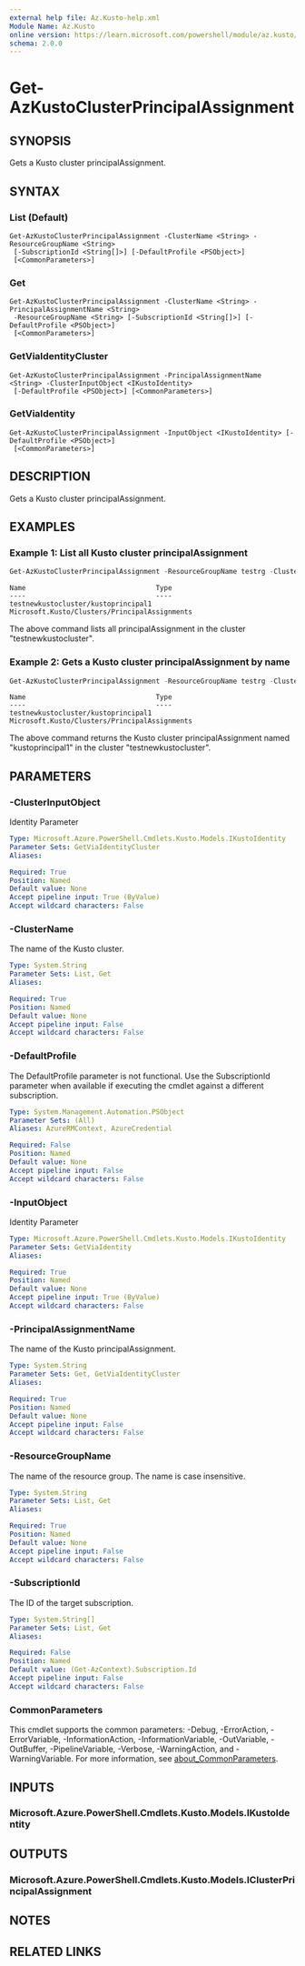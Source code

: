 ```yaml
---
external help file: Az.Kusto-help.xml
Module Name: Az.Kusto
online version: https://learn.microsoft.com/powershell/module/az.kusto/get-azkustoclusterprincipalassignment
schema: 2.0.0
---
```


# Get-AzKustoClusterPrincipalAssignment

## SYNOPSIS
Gets a Kusto cluster principalAssignment.

## SYNTAX

### List (Default)
```
Get-AzKustoClusterPrincipalAssignment -ClusterName <String> -ResourceGroupName <String>
 [-SubscriptionId <String[]>] [-DefaultProfile <PSObject>]
 [<CommonParameters>]
```

### Get
```
Get-AzKustoClusterPrincipalAssignment -ClusterName <String> -PrincipalAssignmentName <String>
 -ResourceGroupName <String> [-SubscriptionId <String[]>] [-DefaultProfile <PSObject>]
 [<CommonParameters>]
```

### GetViaIdentityCluster
```
Get-AzKustoClusterPrincipalAssignment -PrincipalAssignmentName <String> -ClusterInputObject <IKustoIdentity>
 [-DefaultProfile <PSObject>] [<CommonParameters>]
```

### GetViaIdentity
```
Get-AzKustoClusterPrincipalAssignment -InputObject <IKustoIdentity> [-DefaultProfile <PSObject>]
 [<CommonParameters>]
```

## DESCRIPTION
Gets a Kusto cluster principalAssignment.

## EXAMPLES

### Example 1: List all Kusto cluster principalAssignment
```powershell
Get-AzKustoClusterPrincipalAssignment -ResourceGroupName testrg -ClusterName testnewkustocluster
```

```output
Name                                Type
----                                ----
testnewkustocluster/kustoprincipal1 Microsoft.Kusto/Clusters/PrincipalAssignments
```

The above command lists all principalAssignment in the cluster "testnewkustocluster".

### Example 2: Gets a Kusto cluster principalAssignment by name
```powershell
Get-AzKustoClusterPrincipalAssignment -ResourceGroupName testrg -ClusterName testnewkustocluster -PrincipalAssignmentName kustoprincipal1
```

```output
Name                                Type
----                                ----
testnewkustocluster/kustoprincipal1 Microsoft.Kusto/Clusters/PrincipalAssignments
```

The above command returns the Kusto cluster principalAssignment named "kustoprincipal1" in the cluster "testnewkustocluster".

## PARAMETERS

### -ClusterInputObject
Identity Parameter

```yaml
Type: Microsoft.Azure.PowerShell.Cmdlets.Kusto.Models.IKustoIdentity
Parameter Sets: GetViaIdentityCluster
Aliases:

Required: True
Position: Named
Default value: None
Accept pipeline input: True (ByValue)
Accept wildcard characters: False
```

### -ClusterName
The name of the Kusto cluster.

```yaml
Type: System.String
Parameter Sets: List, Get
Aliases:

Required: True
Position: Named
Default value: None
Accept pipeline input: False
Accept wildcard characters: False
```

### -DefaultProfile
The DefaultProfile parameter is not functional.
Use the SubscriptionId parameter when available if executing the cmdlet against a different subscription.

```yaml
Type: System.Management.Automation.PSObject
Parameter Sets: (All)
Aliases: AzureRMContext, AzureCredential

Required: False
Position: Named
Default value: None
Accept pipeline input: False
Accept wildcard characters: False
```

### -InputObject
Identity Parameter

```yaml
Type: Microsoft.Azure.PowerShell.Cmdlets.Kusto.Models.IKustoIdentity
Parameter Sets: GetViaIdentity
Aliases:

Required: True
Position: Named
Default value: None
Accept pipeline input: True (ByValue)
Accept wildcard characters: False
```

### -PrincipalAssignmentName
The name of the Kusto principalAssignment.

```yaml
Type: System.String
Parameter Sets: Get, GetViaIdentityCluster
Aliases:

Required: True
Position: Named
Default value: None
Accept pipeline input: False
Accept wildcard characters: False
```

### -ResourceGroupName
The name of the resource group.
The name is case insensitive.

```yaml
Type: System.String
Parameter Sets: List, Get
Aliases:

Required: True
Position: Named
Default value: None
Accept pipeline input: False
Accept wildcard characters: False
```

### -SubscriptionId
The ID of the target subscription.

```yaml
Type: System.String[]
Parameter Sets: List, Get
Aliases:

Required: False
Position: Named
Default value: (Get-AzContext).Subscription.Id
Accept pipeline input: False
Accept wildcard characters: False
```

### CommonParameters
This cmdlet supports the common parameters: -Debug, -ErrorAction, -ErrorVariable, -InformationAction, -InformationVariable, -OutVariable, -OutBuffer, -PipelineVariable, -Verbose, -WarningAction, and -WarningVariable. For more information, see [about_CommonParameters](http://go.microsoft.com/fwlink/?LinkID=113216).

## INPUTS

### Microsoft.Azure.PowerShell.Cmdlets.Kusto.Models.IKustoIdentity

## OUTPUTS

### Microsoft.Azure.PowerShell.Cmdlets.Kusto.Models.IClusterPrincipalAssignment

## NOTES

## RELATED LINKS
